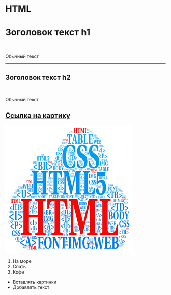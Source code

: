 # HTML
<!DOCTYPE html>
<html lang="en">
<head>
    <meta charset="UTF-8">
    <meta http-equiv="X-UA-Compatible" content="IE=edge">
    <meta name="viewport" content="width=device-width, initial-scale=1.0">
    <title>Document</title>
    <link rel="stylesheet" href="style.css">
</head>
<body>
    <h1>Зоголовок текст h1</h1> <br>
    <p>Обычный текст </p>
    <hr>
    <h2>Зоголовок текст h2</h2> <br>
    <p>Обычный текст </p>
    <a href="https://www.google.com/search" target="_blank"><h2>Ссылка на картику</h2></a>
    <img src="jmg/castcom_HTML.png" alt="Природа HTML" width="400px" height="400px">
    <ol>
        <li>На море</li>
        <li>Спать</li>
        <li>Кофе</li>     
   </ol>
   <ul>
        <li>Вставлять картинки</li>
        <li>Добавлять текст</li>
   </ul>
</body>
</html
